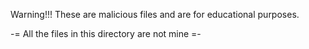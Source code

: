 Warning!!! These are malicious files and are for educational purposes.

-= All the files in this directory are not mine =-
